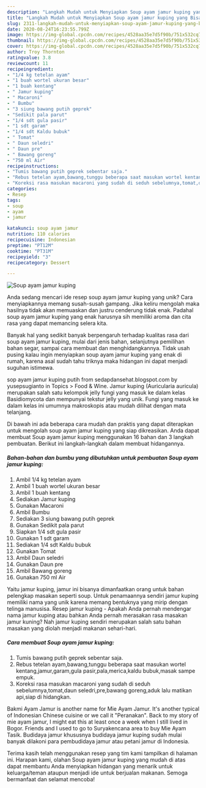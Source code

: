 ```yaml
---
description: "Langkah Mudah untuk Menyiapkan Soup ayam jamur kuping yang Bisa Manjain Lidah"
title: "Langkah Mudah untuk Menyiapkan Soup ayam jamur kuping yang Bisa Manjain Lidah"
slug: 2311-langkah-mudah-untuk-menyiapkan-soup-ayam-jamur-kuping-yang-bisa-manjain-lidah
date: 2020-08-24T16:23:55.799Z
image: https://img-global.cpcdn.com/recipes/4528aa35e7d5f90b/751x532cq70/soup-ayam-jamur-kuping-foto-resep-utama.jpg
thumbnail: https://img-global.cpcdn.com/recipes/4528aa35e7d5f90b/751x532cq70/soup-ayam-jamur-kuping-foto-resep-utama.jpg
cover: https://img-global.cpcdn.com/recipes/4528aa35e7d5f90b/751x532cq70/soup-ayam-jamur-kuping-foto-resep-utama.jpg
author: Troy Thornton
ratingvalue: 3.8
reviewcount: 11
recipeingredient:
- "1/4 kg tetelan ayam"
- "1 buah wortel ukuran besar"
- "1 buah kentang"
- " Jamur kuping"
- " Macaroni"
- " Bumbu"
- "3 siung bawang putih geprek"
- "Sedikit pala parut"
- "1/4 sdt gula pasir"
- "1 sdt garam"
- "1/4 sdt Kaldu bubuk"
- " Tomat"
- " Daun seledri"
- " Daun pre"
- " Bawang goreng"
- "750 ml Air"
recipeinstructions:
- "Tumis bawang putih geprek sebentar saja."
- "Rebus tetelan ayam,bawang,tunggu beberapa saat masukan wortel kentang,jamur,garam,gula pasir,pala,merica,kaldu bubuk,masak sampe empuk."
- "Koreksi rasa masukan macaroni yang sudah di seduh sebelumnya,tomat,daun seledri,pre,bawang goreng,aduk lalu matikan api,siap di hidangkan."
categories:
- Resep
tags:
- soup
- ayam
- jamur

katakunci: soup ayam jamur 
nutrition: 110 calories
recipecuisine: Indonesian
preptime: "PT12M"
cooktime: "PT31M"
recipeyield: "3"
recipecategory: Dessert

---
```



![Soup ayam jamur kuping](https://img-global.cpcdn.com/recipes/4528aa35e7d5f90b/751x532cq70/soup-ayam-jamur-kuping-foto-resep-utama.jpg)

Anda sedang mencari ide resep soup ayam jamur kuping yang unik? Cara menyiapkannya memang susah-susah gampang. Jika keliru mengolah maka hasilnya tidak akan memuaskan dan justru cenderung tidak enak. Padahal soup ayam jamur kuping yang enak harusnya sih memiliki aroma dan cita rasa yang dapat memancing selera kita.

Banyak hal yang sedikit banyak berpengaruh terhadap kualitas rasa dari soup ayam jamur kuping, mulai dari jenis bahan, selanjutnya pemilihan bahan segar, sampai cara membuat dan menghidangkannya. Tidak usah pusing kalau ingin menyiapkan soup ayam jamur kuping yang enak di rumah, karena asal sudah tahu triknya maka hidangan ini dapat menjadi suguhan istimewa.

sop ayam jamur kuping putih from sedapdansehat.blogspot.com by yusepsugianto in Topics &gt; Food &amp; Wine. Jamur kuping (Auricularia auricula) merupakan salah satu kelompok jelly fungi yang masuk ke dalam kelas Basidiomycota dan mempunyai tekstur jelly yang unik. Fungi yang masuk ke dalam kelas ini umumnya makroskopis atau mudah dilihat dengan mata telanjang.


Di bawah ini ada beberapa cara mudah dan praktis yang dapat diterapkan untuk mengolah soup ayam jamur kuping yang siap dikreasikan. Anda dapat membuat Soup ayam jamur kuping menggunakan 16 bahan dan 3 langkah pembuatan. Berikut ini langkah-langkah dalam membuat hidangannya.

<!--inarticleads1-->

##### Bahan-bahan dan bumbu yang dibutuhkan untuk pembuatan Soup ayam jamur kuping:

1. Ambil 1/4 kg tetelan ayam
1. Ambil 1 buah wortel ukuran besar
1. Ambil 1 buah kentang
1. Sediakan  Jamur kuping
1. Gunakan  Macaroni
1. Ambil  Bumbu
1. Sediakan 3 siung bawang putih geprek
1. Gunakan Sedikit pala parut
1. Siapkan 1/4 sdt gula pasir
1. Gunakan 1 sdt garam
1. Sediakan 1/4 sdt Kaldu bubuk
1. Gunakan  Tomat
1. Ambil  Daun seledri
1. Gunakan  Daun pre
1. Ambil  Bawang goreng
1. Gunakan 750 ml Air


Yaitu jamur kuping, jamur ini bisanya dimanfaatkan orang untuk bahan pelengkap masakan seperti soup. Untuk penamaannya sendiri jamur kuping memiliki nama yang unik karena memang bentuknya yang mirip dengan telinga manusisa. Resep jamur kuping - Apakah Anda pernah mendengar nama jamur kuping atau bahkan Anda pernah merasakan rasa masakan jamur kuning? Nah jamur kuping sendiri merupakan salah satu bahan masakan yang diolah menjadi makanan sehari-hari. 

<!--inarticleads2-->

##### Cara membuat Soup ayam jamur kuping:

1. Tumis bawang putih geprek sebentar saja.
1. Rebus tetelan ayam,bawang,tunggu beberapa saat masukan wortel kentang,jamur,garam,gula pasir,pala,merica,kaldu bubuk,masak sampe empuk.
1. Koreksi rasa masukan macaroni yang sudah di seduh sebelumnya,tomat,daun seledri,pre,bawang goreng,aduk lalu matikan api,siap di hidangkan.


Bakmi Ayam Jamur is another name for Mie Ayam Jamur. It&#39;s another typical of Indonesian Chinese cuisine or we call it &#34;Peranakan&#34;. Back to my story of mie ayam jamur, I might eat this at least once a week when I still lived in Bogor. Friends and I used to go to Suryakencana area to buy Mie Ayam Tasik. Budidaya jamur khususnya budidaya jamur kuping sudah mulai banyak dilakoni para pembudidaya jamur atau petani jamur di Indonesia. 

Terima kasih telah menggunakan resep yang tim kami tampilkan di halaman ini. Harapan kami, olahan Soup ayam jamur kuping yang mudah di atas dapat membantu Anda menyiapkan hidangan yang menarik untuk keluarga/teman ataupun menjadi ide untuk berjualan makanan. Semoga bermanfaat dan selamat mencoba!
